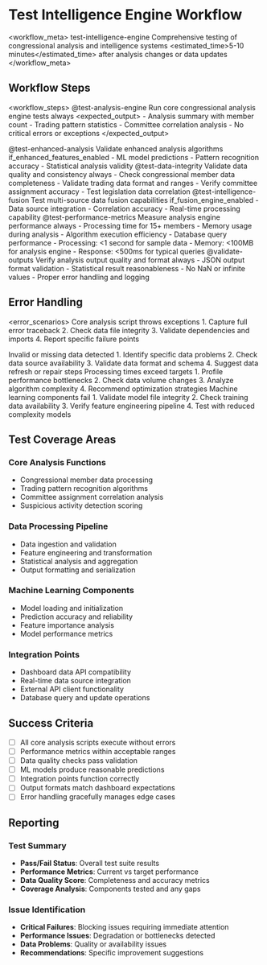 # Test Intelligence Engine Workflow

<workflow_meta>
  <name>test-intelligence-engine</name>
  <description>Comprehensive testing of congressional analysis and intelligence systems</description>
  <estimated_time>5-10 minutes</estimated_time>
  <frequency>after analysis changes or data updates</frequency>
</workflow_meta>

## Workflow Steps

<workflow_steps>
  <step number="1">
    <command>@test-analysis-engine</command>
    <description>Run core congressional analysis engine tests</description>
    <condition>always</condition>
    <script>cd /Users/thomasdowuona-hyde/congressional-trading-system && python3 src/analysis/congressional_analysis.py</script>
    <expected_output>
      - Analysis summary with member count
      - Trading pattern statistics
      - Committee correlation analysis
      - No critical errors or exceptions
    </expected_output>
  </step>
  
  <step number="2">
    <command>@test-enhanced-analysis</command>
    <description>Validate enhanced analysis algorithms</description>
    <condition>if_enhanced_features_enabled</condition>
    <script>cd /Users/thomasdowuona-hyde/congressional-trading-system && python3 src/analysis/enhanced_analysis.py</script>
    <focus_areas>
      - ML model predictions
      - Pattern recognition accuracy
      - Statistical analysis validity
    </focus_areas>
  </step>
  
  <step number="3">
    <command>@test-data-integrity</command>
    <description>Validate data quality and consistency</description>
    <condition>always</condition>
    <actions>
      - Check congressional member data completeness
      - Validate trading data format and ranges
      - Verify committee assignment accuracy
      - Test legislation data correlation
    </actions>
  </step>
  
  <step number="4">
    <command>@test-intelligence-fusion</command>
    <description>Test multi-source data fusion capabilities</description>
    <condition>if_fusion_engine_enabled</condition>
    <script>cd /Users/thomasdowuona-hyde/congressional-trading-system && python3 src/core/intelligence_fusion_engine.py</script>
    <validation_points>
      - Data source integration
      - Correlation accuracy
      - Real-time processing capability
    </validation_points>
  </step>
  
  <step number="5">
    <command>@test-performance-metrics</command>
    <description>Measure analysis engine performance</description>
    <condition>always</condition>
    <metrics>
      - Processing time for 15+ members
      - Memory usage during analysis
      - Algorithm execution efficiency
      - Database query performance
    </metrics>
    <targets>
      - Processing: <1 second for sample data
      - Memory: <100MB for analysis engine
      - Response: <500ms for typical queries
    </targets>
  </step>
  
  <step number="6">
    <command>@validate-outputs</command>
    <description>Verify analysis output quality and format</description>
    <condition>always</condition>
    <checks>
      - JSON output format validation
      - Statistical result reasonableness
      - No NaN or infinite values
      - Proper error handling and logging
    </checks>
  </step>
</workflow_steps>

## Error Handling

<error_scenarios>
  <scenario name="analysis_engine_failure">
    <condition>Core analysis script throws exceptions</condition>
    <action>
      1. Capture full error traceback
      2. Check data file integrity
      3. Validate dependencies and imports
      4. Report specific failure points
    </action>
  </scenario>
  
  <scenario name="data_quality_issues">
    <condition>Invalid or missing data detected</condition>
    <action>
      1. Identify specific data problems
      2. Check data source availability
      3. Validate data format and schema
      4. Suggest data refresh or repair steps
    </action>
  </scenario>
  
  <scenario name="performance_degradation">
    <condition>Processing times exceed targets</condition>
    <action>
      1. Profile performance bottlenecks
      2. Check data volume changes
      3. Analyze algorithm complexity
      4. Recommend optimization strategies
    </action>
  </scenario>
  
  <scenario name="ml_model_errors">
    <condition>Machine learning components fail</condition>
    <action>
      1. Validate model file integrity
      2. Check training data availability
      3. Verify feature engineering pipeline
      4. Test with reduced complexity models
    </action>
  </scenario>
</error_scenarios>

## Test Coverage Areas

### Core Analysis Functions
- Congressional member data processing
- Trading pattern recognition algorithms
- Committee assignment correlation analysis
- Suspicious activity detection scoring

### Data Processing Pipeline
- Data ingestion and validation
- Feature engineering and transformation
- Statistical analysis and aggregation
- Output formatting and serialization

### Machine Learning Components
- Model loading and initialization
- Prediction accuracy and reliability
- Feature importance analysis
- Model performance metrics

### Integration Points
- Dashboard data API compatibility
- Real-time data source integration
- External API client functionality
- Database query and update operations

## Success Criteria

- [ ] All core analysis scripts execute without errors
- [ ] Performance metrics within acceptable ranges
- [ ] Data quality checks pass validation
- [ ] ML models produce reasonable predictions
- [ ] Integration points function correctly
- [ ] Output formats match dashboard expectations
- [ ] Error handling gracefully manages edge cases

## Reporting

### Test Summary
- **Pass/Fail Status**: Overall test suite results
- **Performance Metrics**: Current vs target performance
- **Data Quality Score**: Completeness and accuracy metrics
- **Coverage Analysis**: Components tested and any gaps

### Issue Identification
- **Critical Failures**: Blocking issues requiring immediate attention
- **Performance Issues**: Degradation or bottlenecks detected
- **Data Problems**: Quality or availability issues
- **Recommendations**: Specific improvement suggestions